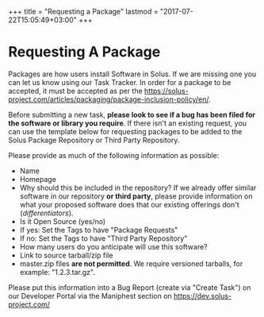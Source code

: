 +++
title = "Requesting a Package"
lastmod = "2017-07-22T15:05:49+03:00"
+++
# Requesting A Package

Packages are how users install Software in Solus. If we are missing one you can let us know using our Task Tracker. In order for a package to be accepted, it must be accepted as per the https://solus-project.com/articles/packaging/package-inclusion-policy/en/.

Before submitting a new task, **please look to see if a bug has been filed for the software or library you require**. If there isn't an existing request, you can use the template below for requesting packages to be added to the Solus Package Repository or Third Party Repository.

Please provide as much of the following information as possible:

- Name
- Homepage
- Why should this be included in the repository? If we already offer similar software in our repository **or third party**, please provide information on what your proposed software does that our existing offerings don't (*differentiators*).
- Is it Open Source (yes/no)
 - If yes: Set the Tags to have "Package Requests"
 - If no: Set the Tags to have "Third Party Repository"
- How many users do you anticipate will use this software?
- Link to source tarball/zip file
 - master.zip files **are not permitted**. We require versioned tarballs, for example: "1.2.3.tar.gz".

Please put this information into a Bug Report (create via "Create Task") on our Developer Portal via the Maniphest section on https://dev.solus-project.com/
